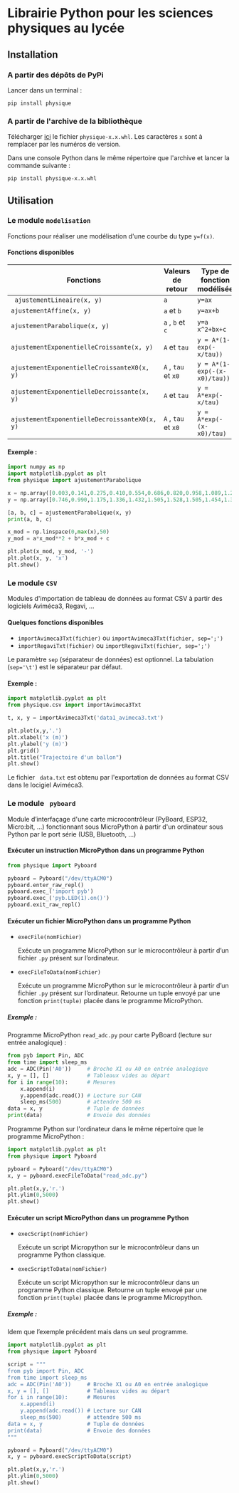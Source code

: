 # Librairie Python pour les sciences physiques au lycée

## Installation

### A partir des dépôts de PyPi

Lancer dans un terminal :

	pip install physique

### A partir de l'archive de la bibliothèque

Télécharger [ici](https://pypi.org/project/physique/#files) le fichier `physique-x.x.whl`. Les caractères `x` sont à remplacer par les numéros de version.

Dans une console Python dans le même répertoire que l'archive et lancer la commande suivante :

	pip install physique-x.x.whl

## Utilisation

### Le module `modelisation`

Fonctions pour réaliser une modélisation d'une courbe du type `y=f(x)`.

#### Fonctions disponibles

| Fonctions                                      | Valeurs de retour    | Type de fonction modélisée   |
| ---------------------------------------------- | -------------------- | ---------------------------- |
| ` ajustementLineaire(x, y)`                    | `a`                  | `y=ax​`                       |
| `ajustementAffine(x, y)`                       | `a`  et `b`          | `y=ax+b​`                     |
| `ajustementParabolique(x, y)`                  | `a` , `b` et  `c`    | `y=a x^2+bx+c​`               |
| `ajustementExponentielleCroissante(x, y)`      | `A`  et `tau`        | `y = A*(1-exp(-x/tau))`      |
| `ajustementExponentielleCroissanteX0(x, y)`    | `A` , `tau` et  `x0` | `y = A*(1-exp(-(x-x0)/tau))` |
| `ajustementExponentielleDecroissante(x, y)`    | `A`  et `tau`        | `y = A*exp(-x/tau)`          |
| `ajustementExponentielleDecroissanteX0(x, y) ` | `A` , `tau` et  `x0` | `y = A*exp(-(x-x0)/tau)`     |

#### Exemple :

```python
import numpy as np
import matplotlib.pyplot as plt
from physique import ajustementParabolique

x = np.array([0.003,0.141,0.275,0.410,0.554,0.686,0.820,0.958,1.089,1.227,1.359,1.490,1.599,1.705,1.801])
y = np.array([0.746,0.990,1.175,1.336,1.432,1.505,1.528,1.505,1.454,1.355,1.207,1.018,0.797,0.544,0.266])

[a, b, c] = ajustementParabolique(x, y)
print(a, b, c)

x_mod = np.linspace(0,max(x),50)
y_mod = a*x_mod**2 + b*x_mod + c

plt.plot(x_mod, y_mod, '-')
plt.plot(x, y, 'x')
plt.show()
```

### Le module `CSV`

Modules d'importation de tableau de données au format CSV à partir des logiciels Aviméca3, Regavi, ...

#### Quelques fonctions disponibles

* `importAvimeca3Txt(fichier)`  ou `importAvimeca3Txt(fichier, sep=';')`
* `importRegaviTxt(fichier)`  ou `importRegaviTxt(fichier, sep=';')` 

Le paramètre `sep` (séparateur de données) est optionnel. La tabulation (`sep='\t'`) est le séparateur par défaut.

#### Exemple :

```python
import matplotlib.pyplot as plt
from physique.csv import importAvimeca3Txt

t, x, y = importAvimeca3Txt('data1_avimeca3.txt')

plt.plot(x,y,'.')
plt.xlabel('x (m)')
plt.ylabel('y (m)')
plt.grid()
plt.title("Trajectoire d'un ballon")
plt.show()
```

Le fichier ` data.txt` est obtenu par l'exportation de données au format CSV dans le locigiel Aviméca3.

### Le module ` pyboard`

Module d’interfaçage d'une carte microcontrôleur (PyBoard, ESP32, Micro:bit, ...) fonctionnant sous MicroPython à partir d'un ordinateur sous Python par le port série (USB, Bluetooth, ...)

#### Exécuter un instruction MicroPython dans un programme Python

```python
from physique import Pyboard

pyboard = Pyboard("/dev/ttyACM0")
pyboard.enter_raw_repl()
pyboard.exec_('import pyb')
pyboard.exec_('pyb.LED(1).on()')
pyboard.exit_raw_repl()
```

#### Exécuter un fichier MicroPython dans un programme Python

* `execFile(nomFichier)`

  Exécute un programme MicroPython sur le microcontrôleur à partir d’un fichier `.py` présent sur l’ordinateur.

* `execFileToData(nomFichier) `

  Exécute un programme MicroPython sur le microcontrôleur à partir d’un fichier `.py` présent sur l’ordinateur. Retourne un tuple envoyé par une fonction `print(tuple)`  placée dans le programme MicroPython.

##### Exemple :

Programme MicroPython `read_adc.py` pour carte PyBoard (lecture sur entrée analogique) :

```python
from pyb import Pin, ADC
from time import sleep_ms
adc = ADC(Pin('A0'))     # Broche X1 ou A0 en entrée analogique
x, y = [], []            # Tableaux vides au départ
for i in range(10):      # Mesures
    x.append(i)
    y.append(adc.read()) # Lecture sur CAN
    sleep_ms(500)        # attendre 500 ms
data = x, y              # Tuple de données
print(data)              # Envoie des données
```

Programme Python sur l'ordinateur dans le même répertoire que le programme MicroPython :

```python
import matplotlib.pyplot as plt
from physique import Pyboard

pyboard = Pyboard("/dev/ttyACM0")
x, y = pyboard.execFileToData("read_adc.py")

plt.plot(x,y,'r.')
plt.ylim(0,5000)
plt.show()
```

#### Exécuter un script MicroPython dans un programme Python

* `execScript(nomFichier)`

  Exécute un script Micropython sur le microcontrôleur dans un programme Python classique.

* `execScriptToData(nomFichier) `

  Exécute un script Micropython sur le microcontrôleur dans un programme Python classique. Retourne un tuple envoyé par une fonction `print(tuple)`  placée dans le programme Micropython.

##### Exemple :

Idem que l’exemple précédent mais dans un seul programme.

```python
import matplotlib.pyplot as plt
from physique import Pyboard

script = """
from pyb import Pin, ADC
from time import sleep_ms
adc = ADC(Pin('A0'))     # Broche X1 ou A0 en entrée analogique
x, y = [], []            # Tableaux vides au départ
for i in range(10):      # Mesures
    x.append(i)
    y.append(adc.read()) # Lecture sur CAN
    sleep_ms(500)        # attendre 500 ms
data = x, y              # Tuple de données
print(data)              # Envoie des données
"""

pyboard = Pyboard("/dev/ttyACM0")
x, y = pyboard.execScriptToData(script)

plt.plot(x,y,'r.')
plt.ylim(0,5000)
plt.show()
```



